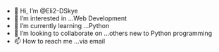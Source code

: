 - 👋 Hi, I’m @Eli2-DSkye
- 👀 I’m interested in ...Web Development
- 🌱 I’m currently learning ...Python
- 💞️ I’m looking to collaborate on ...others new to Python programming
- 📫 How to reach me ...via email

<!---
Eli2-DSkye/Eli2-DSkye is a ✨ special ✨ repository because its `README.md` (this file) appears on your GitHub profile.
You can click the Preview link to take a look at your changes.
--->
